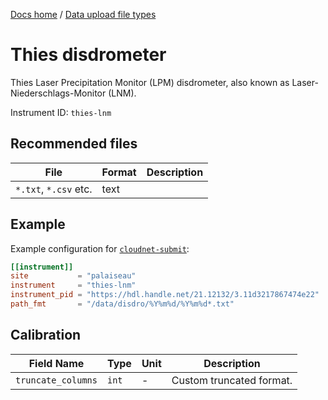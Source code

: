 [Docs home](https://docs.cloudnet.fmi.fi) / [Data upload file types](../api/upload-file-types.md)

# Thies disdrometer

Thies Laser Precipitation Monitor (LPM) disdrometer, also known as Laser-Niederschlags-Monitor (LNM).

Instrument ID: `thies-lnm`

## Recommended files

| File                  | Format | Description |
| --------------------- | ------ | ----------- |
| `*.txt`, `*.csv` etc. | text   |             |

## Example

Example configuration for [`cloudnet-submit`](https://github.com/actris-cloudnet/cloudnet-submit):

```toml
[[instrument]]
site           = "palaiseau"
instrument     = "thies-lnm"
instrument_pid = "https://hdl.handle.net/21.12132/3.11d3217867474e22"
path_fmt       = "/data/disdro/%Y%m%d/%Y%m%d*.txt"
```

## Calibration

| Field Name         | Type  | Unit | Description              |
| ------------------ | ----- | ---- | ------------------------ |
| `truncate_columns` | `int` | -    | Custom truncated format. |
